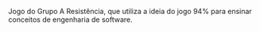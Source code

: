 Jogo do Grupo A Resistência, que utiliza a ideia do jogo 94% para ensinar conceitos de engenharia de software.
